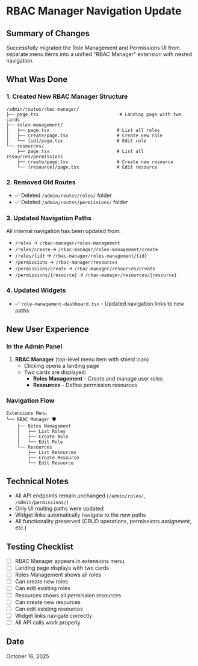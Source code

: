 # RBAC Manager Navigation Update

## Summary of Changes

Successfully migrated the Role Management and Permissions UI from separate menu items into a unified "RBAC Manager" extension with nested navigation.

## What Was Done

### 1. Created New RBAC Manager Structure

```
/admin/routes/rbac-manager/
├── page.tsx                              # Landing page with two cards
├── roles-management/
│   ├── page.tsx                         # List all roles
│   ├── create/page.tsx                  # Create new role
│   └── [id]/page.tsx                    # Edit role
└── resources/
    ├── page.tsx                         # List all resources/permissions
    ├── create/page.tsx                  # Create new resource
    └── [resource]/page.tsx              # Edit resource
```

### 2. Removed Old Routes

- ✅ Deleted `/admin/routes/roles/` folder
- ✅ Deleted `/admin/routes/permissions/` folder

### 3. Updated Navigation Paths

All internal navigation has been updated from:

- `/roles` → `/rbac-manager/roles-management`
- `/roles/create` → `/rbac-manager/roles-management/create`
- `/roles/{id}` → `/rbac-manager/roles-management/{id}`
- `/permissions` → `/rbac-manager/resources`
- `/permissions/create` → `/rbac-manager/resources/create`
- `/permissions/{resource}` → `/rbac-manager/resources/{resource}`

### 4. Updated Widgets

- ✅ `role-management-dashboard.tsx` - Updated navigation links to new paths

## New User Experience

### In the Admin Panel

1. **RBAC Manager** (top-level menu item with shield icon)
   - Clicking opens a landing page
   - Two cards are displayed:
     - **Roles Management** - Create and manage user roles
     - **Resources** - Define permission resources

### Navigation Flow

```
Extensions Menu
└── RBAC Manager 🛡️
    ├── Roles Management
    │   ├── List Roles
    │   ├── Create Role
    │   └── Edit Role
    └── Resources
        ├── List Resources
        ├── Create Resource
        └── Edit Resource
```

## Technical Notes

- All API endpoints remain unchanged (`/admin/roles/`, `/admin/permissions/`)
- Only UI routing paths were updated
- Widget links automatically navigate to the new paths
- All functionality preserved (CRUD operations, permissions assignment, etc.)

## Testing Checklist

- [ ] RBAC Manager appears in extensions menu
- [ ] Landing page displays with two cards
- [ ] Roles Management shows all roles
- [ ] Can create new roles
- [ ] Can edit existing roles
- [ ] Resources shows all permission resources
- [ ] Can create new resources
- [ ] Can edit existing resources
- [ ] Widget links navigate correctly
- [ ] All API calls work properly

## Date

October 16, 2025
